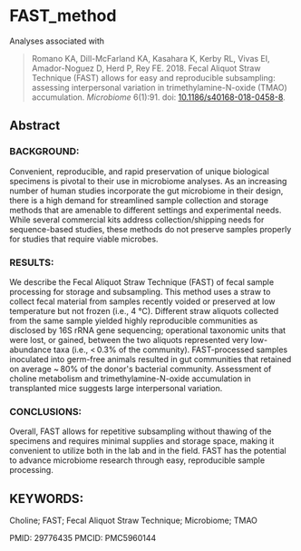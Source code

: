 # FAST_method
Analyses associated with

> Romano KA, Dill-McFarland KA, Kasahara K, Kerby RL, Vivas EI, Amador-Noguez D, Herd P, Rey FE. 2018. Fecal Aliquot Straw Technique (FAST) allows for easy and reproducible subsampling: assessing interpersonal variation in trimethylamine-N-oxide (TMAO) accumulation. *Microbiome* 6(1):91. doi: [10.1186/s40168-018-0458-8](https://www.ncbi.nlm.nih.gov/pubmed/29776435).

## Abstract
### BACKGROUND:
Convenient, reproducible, and rapid preservation of unique biological specimens is pivotal to their use in microbiome analyses. As an increasing number of human studies incorporate the gut microbiome in their design, there is a high demand for streamlined sample collection and storage methods that are amenable to different settings and experimental needs. While several commercial kits address collection/shipping needs for sequence-based studies, these methods do not preserve samples properly for studies that require viable microbes.

### RESULTS:
We describe the Fecal Aliquot Straw Technique (FAST) of fecal sample processing for storage and subsampling. This method uses a straw to collect fecal material from samples recently voided or preserved at low temperature but not frozen (i.e., 4 °C). Different straw aliquots collected from the same sample yielded highly reproducible communities as disclosed by 16S rRNA gene sequencing; operational taxonomic units that were lost, or gained, between the two aliquots represented very low-abundance taxa (i.e., < 0.3% of the community). FAST-processed samples inoculated into germ-free animals resulted in gut communities that retained on average ~ 80% of the donor's bacterial community. Assessment of choline metabolism and trimethylamine-N-oxide accumulation in transplanted mice suggests large interpersonal variation.

### CONCLUSIONS:
Overall, FAST allows for repetitive subsampling without thawing of the specimens and requires minimal supplies and storage space, making it convenient to utilize both in the lab and in the field. FAST has the potential to advance microbiome research through easy, reproducible sample processing.

## KEYWORDS:
Choline; FAST; Fecal Aliquot Straw Technique; Microbiome; TMAO

PMID: 29776435 PMCID: PMC5960144
